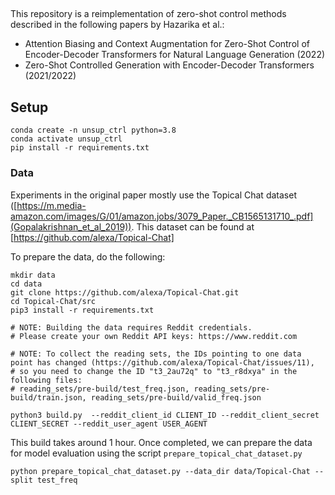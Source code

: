 
## 

This repository is a reimplementation of zero-shot control methods described in the following papers by Hazarika et al.:

- Attention Biasing and Context Augmentation for Zero-Shot Control of Encoder-Decoder Transformers for Natural Language Generation (2022)
- Zero-Shot Controlled Generation with Encoder-Decoder Transformers (2021/2022)



## Setup

```
conda create -n unsup_ctrl python=3.8
conda activate unsup_ctrl
pip install -r requirements.txt
```

### Data

Experiments in the original paper mostly use the Topical Chat dataset ([https://m.media-amazon.com/images/G/01/amazon.jobs/3079_Paper._CB1565131710_.pdf](Gopalakrishnan_et_al_2019)). This dataset can be found at [https://github.com/alexa/Topical-Chat]

To prepare the data, do the following:

```
mkdir data
cd data
git clone https://github.com/alexa/Topical-Chat.git
cd Topical-Chat/src
pip3 install -r requirements.txt

# NOTE: Building the data requires Reddit credentials. 
# Please create your own Reddit API keys: https://www.reddit.com

# NOTE: To collect the reading sets, the IDs pointing to one data point has changed (https://github.com/alexa/Topical-Chat/issues/11),
# so you need to change the ID "t3_2au72q" to "t3_r8dxya" in the following files:
# reading_sets/pre-build/test_freq.json, reading_sets/pre-build/train.json, reading_sets/pre-build/valid_freq.json

python3 build.py  --reddit_client_id CLIENT_ID --reddit_client_secret CLIENT_SECRET --reddit_user_agent USER_AGENT
```

This build takes around 1 hour. Once completed, we can prepare the data for model evaluation using the script `prepare_topical_chat_dataset.py`

```
python prepare_topical_chat_dataset.py --data_dir data/Topical-Chat --split test_freq
```